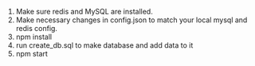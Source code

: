 1) Make sure redis and MySQL are installed.
2) Make necessary changes in config.json to match your local mysql and redis config.
3) npm install
4) run create_db.sql to make database and add data to it
5) npm start